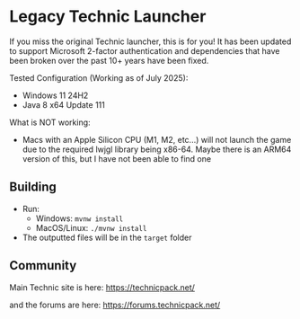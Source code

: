 # Legacy Technic Launcher

If you miss the original Technic launcher, this is for you!
It has been updated to support Microsoft 2-factor authentication and dependencies that have been broken over the past 10+ years have been fixed.

Tested Configuration (Working as of July 2025):
- Windows 11 24H2
- Java 8 x64 Update 111

What is NOT working:
- Macs with an Apple Silicon CPU (M1, M2, etc...) will not launch the game due to the required lwjgl library being x86-64. Maybe there is an ARM64 version of this, but I have not been able to find one

## Building
- Run:
    - Windows: `mvnw install`
    - MacOS/Linux: `./mvnw install`
- The outputted files will be in the `target` folder

## Community

Main Technic site is here: https://technicpack.net/

and the forums are here: https://forums.technicpack.net/
